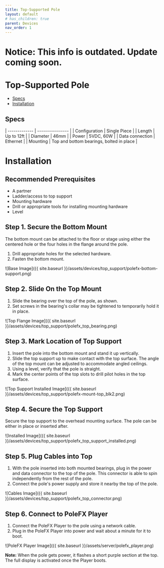```yaml
---
title: Top-Supported Pole
layout: default
# has_children: true
parent: Devices
nav_order: 1
---
```

# Notice: This info is outdated. Update coming soon.

# Top-Supported Pole

- [Specs](#specs)
- [Installation](#installation)


## Specs

| ------------- | ---------------- |
| Configuration | Single Piece     |
| Length        | Up to 12ft       |
| Diameter      | 46mm             |
| Power         | 5VDC, 60W        |
| Data connection | Ethernet       |
| Mounting      | Top and bottom bearings, bolted in place |


# Installation

## Recommended Prerequisites

- A partner
- Ladder/access to top support
- Mounting hardware
- Drill or appropriate tools for installing mounting hardware
- Level

## Step 1. Secure the Bottom Mount

The bottom mount can be attached to the floor or stage using either the centered hole or the four holes in the flange around the pole.

1. Drill appropriate holes for the selected hardware.
2. Fasten the bottom mount.

![Base Image]({{ site.baseurl }}/assets/devices/top_support/polefx-bottom-support.png)

## Step 2. Slide On the Top Mount

1. Slide the bearing over the top of the pole, as shown.
2. Set screws in the bearing's collar may be tightened to temporarily hold it in place.

![Top Flange Image]({{ site.baseurl }}/assets/devices/top_support/polefx_top_bearing.png)


## Step 3. Mark Location of Top Support

1. Insert the pole into the bottom mount and stand it up vertically.
2. Slide the top support up to make contact with the top surface. The angle of the top mount can be adjusted to accommodate angled ceilings.
3. Using a level, verify that the pole is straight.
4. Mark the center points of the top slots to drill pilot holes in the top surface.

![Top Support Installed Image]({{ site.baseurl }}/assets/devices/top_support/polefx-mount-top_blk2.png)


## Step 4. Secure the Top Support

Secure the top support to the overhead mounting surface. The pole can be either in place or inserted after.

![Installed Image]({{ site.baseurl }}/assets/devices/top_support/polefx_top_support_installed.png)


## Step 5. Plug Cables into Top

1. With the pole inserted into both mounted bearings, plug in the power and data connector to the top of the pole. This connector is able to spin independently from the rest of the pole.
2. Connect the pole's power supply and store it nearby the top of the pole.

![Cables Image]({{ site.baseurl }}/assets/devices/top_support/polefx_top_connector.png)


## Step 6. Connect to PoleFX Player

1. Connect the PoleFX Player to the pole using a network cable.
2. Plug in the PoleFX Player into power and wait about a minute for it to boot.

![PoleFX Player Image]({{ site.baseurl }}/assets/server/polefx_player.png)

**Note:** When the pole gets power, it flashes a short purple section at the top. The full display is activated once the Player boots.